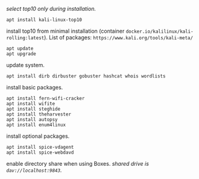 _select top10 only during installation._
```
apt install kali-linux-top10
```
install top10 from minimal installation (container `docker.io/kalilinux/kali-rolling:latest`).
List of packages: `https://www.kali.org/tools/kali-meta/` 
```
apt update
apt upgrade
```
update system.
```
apt install dirb dirbuster gobuster hashcat whois wordlists
```
install basic packages.
```
apt install fern-wifi-cracker
apt install wifite
apt install steghide
apt install theharvester
apt install autopsy
apt install enum4linux
```
install optional packages.
```
apt install spice-vdagent
apt install spice-webdavd
```
enable directory share when using Boxes.
_shared drive is `dav://localhost:9843`._